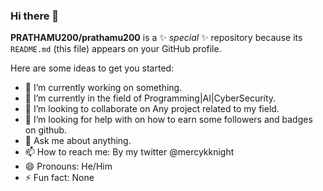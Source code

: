 ### Hi there 👋


**PRATHAMU200/prathamu200** is a ✨ _special_ ✨ repository because its `README.md` (this file) appears on your GitHub profile.

Here are some ideas to get you started:

- 🔭 I’m currently working on something.
- 🌱 I’m currently in the field of Programming|AI|CyberSecurity.
- 👯 I’m looking to collaborate on Any project related to my field.
- 🤔 I’m looking for help with on how to earn some followers and badges on github.
- 💬 Ask me about anything.
- 📫 How to reach me: By my twitter @mercykknight
- 😄 Pronouns: He/Him
- ⚡ Fun fact: None

